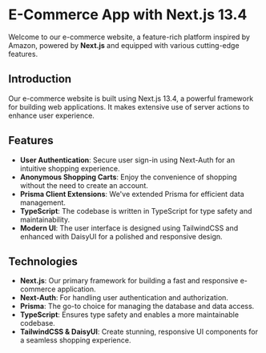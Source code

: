 # E-Commerce App with Next.js 13.4

Welcome to our e-commerce website, a feature-rich platform inspired by Amazon, powered by **Next.js** and equipped with various cutting-edge features.

## Introduction

Our e-commerce website is built using Next.js 13.4, a powerful framework for building web applications. It makes extensive use of server actions to enhance user experience.

## Features

- **User Authentication**: Secure user sign-in using Next-Auth for an intuitive shopping experience.
- **Anonymous Shopping Carts**: Enjoy the convenience of shopping without the need to create an account.
- **Prisma Client Extensions**: We've extended Prisma for efficient data management.
- **TypeScript**: The codebase is written in TypeScript for type safety and maintainability.
- **Modern UI**: The user interface is designed using TailwindCSS and enhanced with DaisyUI for a polished and responsive design.

## Technologies

- **Next.js**: Our primary framework for building a fast and responsive e-commerce application.
- **Next-Auth**: For handling user authentication and authorization.
- **Prisma**: The go-to choice for managing the database and data access.
- **TypeScript**: Ensures type safety and enables a more maintainable codebase.
- **TailwindCSS & DaisyUI**: Create stunning, responsive UI components for a seamless shopping experience.
